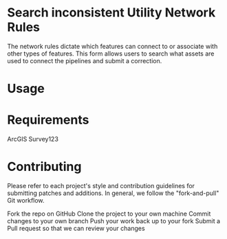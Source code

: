 # Search inconsistent Utility Network Rules
The network rules dictate which features can connect to or associate with other types of features. This form allows users to search what assets are used to connect the pipelines and submit a correction.

# Usage 

# Requirements
ArcGIS Survey123 

# Contributing 
Please refer to each project's style and contribution guidelines for submitting patches and additions. In general, we follow the "fork-and-pull" Git workflow.

Fork the repo on GitHub
Clone the project to your own machine
Commit changes to your own branch
Push your work back up to your fork
Submit a Pull request so that we can review your changes


